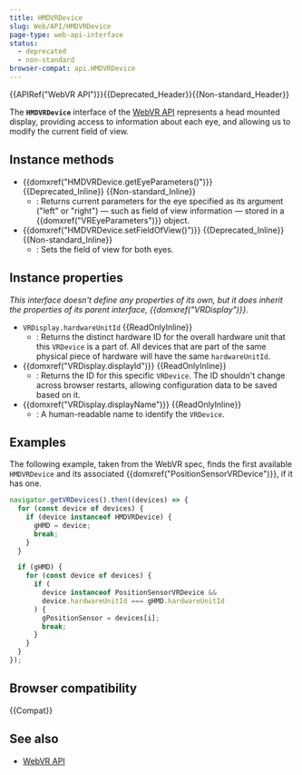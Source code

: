 ```yaml
---
title: HMDVRDevice
slug: Web/API/HMDVRDevice
page-type: web-api-interface
status:
  - deprecated
  - non-standard
browser-compat: api.HMDVRDevice
---
```


{{APIRef("WebVR API")}}{{Deprecated_Header}}{{Non-standard_Header}}

The **`HMDVRDevice`** interface of the [WebVR API](/en-US/docs/Web/API/WebVR_API) represents a head mounted display, providing access to information about each eye, and allowing us to modify the current field of view.

## Instance methods

- {{domxref("HMDVRDevice.getEyeParameters()")}} {{Deprecated_Inline}} {{Non-standard_Inline}}
  - : Returns current parameters for the eye specified as its argument ("left" or "right") — such as field of view information — stored in a {{domxref("VREyeParameters")}} object.
- {{domxref("HMDVRDevice.setFieldOfView()")}} {{Deprecated_Inline}} {{Non-standard_Inline}}
  - : Sets the field of view for both eyes.

## Instance properties

_This interface doesn't define any properties of its own, but it does inherit the properties of its parent interface, {{domxref("VRDisplay")}}._

- `VRDisplay.hardwareUnitId` {{ReadOnlyInline}}
  - : Returns the distinct hardware ID for the overall hardware unit that this `VRDevice` is a part of. All devices that are part of the same physical piece of hardware will have the same `hardwareUnitId`.
- {{domxref("VRDisplay.displayId")}} {{ReadOnlyInline}}
  - : Returns the ID for this specific `VRDevice`. The ID shouldn't change across browser restarts, allowing configuration data to be saved based on it.
- {{domxref("VRDisplay.displayName")}} {{ReadOnlyInline}}
  - : A human-readable name to identify the `VRDevice`.

## Examples

The following example, taken from the WebVR spec, finds the first available `HMDVRDevice` and its associated {{domxref("PositionSensorVRDevice")}}, if it has one.

```js
navigator.getVRDevices().then((devices) => {
  for (const device of devices) {
    if (device instanceof HMDVRDevice) {
      gHMD = device;
      break;
    }
  }

  if (gHMD) {
    for (const device of devices) {
      if (
        device instanceof PositionSensorVRDevice &&
        device.hardwareUnitId === gHMD.hardwareUnitId
      ) {
        gPositionSensor = devices[i];
        break;
      }
    }
  }
});
```

## Browser compatibility

{{Compat}}

## See also

- [WebVR API](/en-US/docs/Web/API/WebVR_API)

